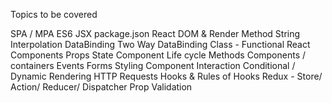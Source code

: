  Topics to be covered 

SPA / MPA
ES6
JSX
package.json
React DOM & Render Method
String Interpolation
DataBinding
Two Way DataBinding
Class - Functional React Components
Props
State
Component Life cycle Methods
Components / containers
Events
Forms
Styling
Component Interaction
Conditional / Dynamic Rendering
HTTP Requests
Hooks & Rules of Hooks
Redux - Store/ Action/ Reducer/ Dispatcher
Prop Validation
